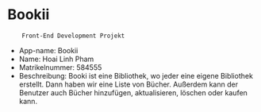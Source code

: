 # Bookii
        Front-End Development Projekt
- App-name: Bookii
- Name: Hoai Linh Pham
- Matrikelnummer: 584555
- Beschreibung: Booki ist eine Bibliothek, wo jeder eine eigene Bibliothek erstellt. Dann haben wir eine Liste von Bücher. Außerdem kann der Benutzer auch Bücher hinzufügen, aktualisieren, löschen oder kaufen kann. 
